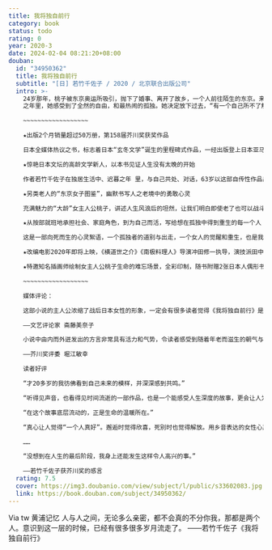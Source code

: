 ```yaml
---
title: 我将独自前行
category: book
status: todo
rating: 0
year: 2020-3
date: 2024-02-04 08:21:20+08:00
douban:
  id: "34950362"
  title: 我将独自前行
  subtitle: "[日] 若竹千佐子 / 2020 / 北京联合出版公司"
  intro: >-
    24岁那年，桃子被东京奥运所吸引，抛下了婚事、离开了故乡，一个人前往陌生的东京。来到东京后，桃子努力工作、结婚成家、又经历了儿女独立、丈夫早逝，一眨眼竟是匆匆五十年。在日复一日的独居生活中，原本认为年老等于失去、等于忍耐寂寞的桃子，开始了解到一个人才能体会的乐趣。在迟暮
    之年里，她感受到了全然的自由，和最热闹的孤独。她决定放下过去，“有一个自己所不了解的世界，我要去看看，我将独自前行。”

    ~~~~~~~~~~~~~~~~~~

    ★出版2个月销量超过50万册，第158届芥川奖获奖作品

    日本全媒体热议之书，标志着日本“玄冬文学”诞生的里程碑式作品，一经出版登上日本亚马逊畅销书榜，创造日本图书销售奇迹。

    ★惊艳日本文坛的高龄文学新人，以本书见证人生没有太晚的开始

    作者若竹千佐子在独居生活中、迟暮之年 里，与自己共处、对话，63岁以这部自传性作品出道，成为日本目前ZUI年长的文学新人。

    ★另类老人的“东京女子图鉴”，幽默书写人之老境中的勇敢心灵

    充满魅力的“大龄”女主人公桃子，讲述人生风浪后的坦然，让我们明白即使老了也可以战斗、冒险，而且无所畏惧。

    ★从按部就班地承担社会、家庭角色，到为自己而活，写给想在孤独中得到重生的每一个人

    这是一部向死而生的心灵絮语，一个孤独者的道别与出走，一个女人的觉醒和重生，也是我们每个人真实的后半生：面对回不去的故乡、回不来的亲人爱人，是忍耐还是重新开始？

    ★改编电影2020年即将上映，《横道世之介》《南极料理人》导演冲田修一执导，演技派田中裕子和苍井优出演女主人公的老年与青年。

    ★特邀知名插画师绘制女主人公桃子生命的难忘场景，全彩印制，随书附赠2张日本人偶形书签

    ~~~~~~~~~~~~~~~~~~

    媒体评论：

    这部小说的主人公浓缩了战后日本女性的形象，一定会有很多读者觉得《我将独自前行》是在写自己的事情、自己母亲的事情，或者从中看到自己老后的身影。

    ——文艺评论家 斋藤美奈子

    小说中由内而外迸发出的方言非常具有活力和气势，令读者感受到随着年老而滋生的朝气与明朗的活力。

    ——芥川奖评委 堀江敏幸

    读者好评

    “才20多岁的我彷佛看到自己未来的模样，并深深感到共鸣。”

    “听得见声音，也看得见时间流逝的一部作品，也是一个能感受人生深度的故事，更会让人为自己的老去感到欣喜。”

    “在这个故事底层流动的，正是生命的温暖所在。”

    “真心让人觉得“一个人真好”。邂逅时觉得欣喜，死别时也觉得解放。用乡音表达的女性心声展露无遗！”

    ……

    “没想到在人生的最后阶段，我身上还能发生这样令人高兴的事。”

    ——若竹千佐子获芥川奖的感言
  rating: 7.5
  cover: https://img3.doubanio.com/view/subject/l/public/s33602083.jpg
  link: https://book.douban.com/subject/34950362/
---
```


Via tw 黄浦记忆 人与人之间，无论多么亲密，都不会真的不分你我，那都是两个人。意识到这一层的时候，已经有很多很多岁月流走了。
——若竹千佐子《我将独自前行》
